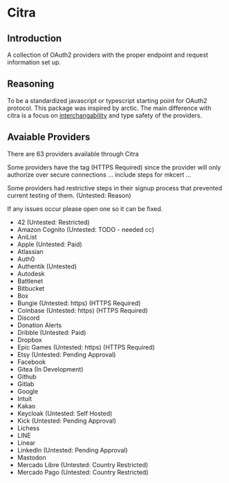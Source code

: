 # Citra

## Introduction

A collection of OAuth2 providers with the proper endpoint and request information set up.

## Reasoning

To be a standardized javascript or typescript starting point for OAuth2 protocol. This package was inspired by arctic. The main difference with citra is a focus on [interchangability](https://github.com/pilcrowonpaper/arctic/issues/299) and type safety of the providers.

## Avaiable Providers

There are 63 providers available through Citra

Some providers have the tag (HTTPS Required) since the provider will only authorize over secure connections ... include steps for mkcert ...

Some providers had restrictive steps in their signup process that prevented current testing of them. (Untested: Reason)


If any issues occur please open one so it can be fixed.


- 42 (Untested: Restricted)
- Amazon Cognito (Untested: TODO - needed cc)
- AniList
- Apple (Untested: Paid)
- Atlassian
- Auth0
- Authentik (Untested)
- Autodesk
- Battlenet
- Bitbucket
- Box 
- Bungie (Untested: https) (HTTPS Required)
- Coinbase (Untested: https) (HTTPS Required)
- Discord
- Donation Alerts
- Dribble (Untested: Paid)
- Dropbox
- Epic Games (Untested: https) (HTTPS Required)
- Etsy (Untested: Pending Approval)
- Facebook
- Gitea (In Development)
- Github
- Gitlab
- Google 
- Intuit
- Kakao
- Keycloak (Untested: Self Hosted)
- Kick (Untested: Pending Approval)
- Lichess
- LINE
- Linear
- LinkedIn (Untested: Pending Approval)
- Mastodon
- Mercado Libre (Untested: Country Restricted)
- Mercado Pago (Untested: Country Restricted) 